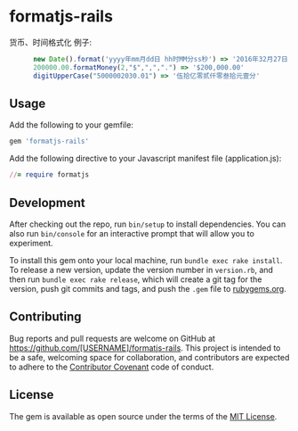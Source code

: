 # formatjs-rails

货币、时间格式化
例子:
```javascript
      new Date().format('yyyy年mm月dd日 hh时MM分ss秒') => '2016年32月27日 14时04分09秒'
      200000.00.formatMoney(2,"$",",",".") => '$200,000.00'
      digitUpperCase("5000002030.01") => '伍拾亿零贰仟零叁拾元壹分'
```


## Usage
Add the following to your gemfile:

```ruby
gem 'formatjs-rails'
```
Add the following directive to your Javascript manifest file (application.js):
```ruby
//= require formatjs
```

## Development

After checking out the repo, run `bin/setup` to install dependencies. You can also run `bin/console` for an interactive prompt that will allow you to experiment.

To install this gem onto your local machine, run `bundle exec rake install`. To release a new version, update the version number in `version.rb`, and then run `bundle exec rake release`, which will create a git tag for the version, push git commits and tags, and push the `.gem` file to [rubygems.org](https://rubygems.org).

## Contributing

Bug reports and pull requests are welcome on GitHub at https://github.com/[USERNAME]/formatjs-rails. This project is intended to be a safe, welcoming space for collaboration, and contributors are expected to adhere to the [Contributor Covenant](http://contributor-covenant.org) code of conduct.


## License

The gem is available as open source under the terms of the [MIT License](http://opensource.org/licenses/MIT).

